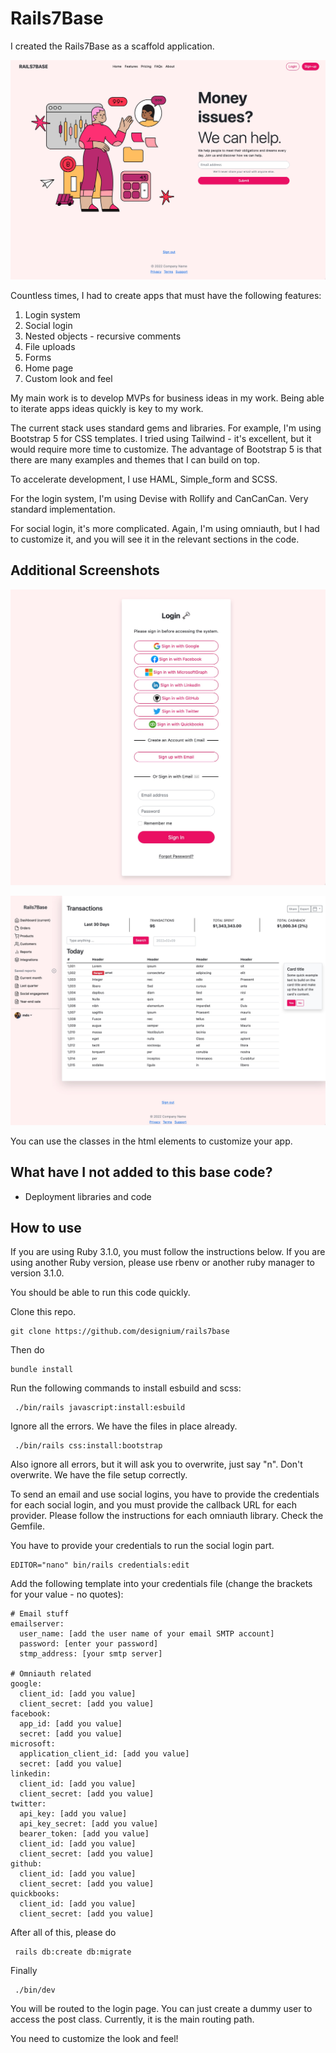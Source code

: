 # Rails7Base

I created the Rails7Base as a scaffold application.

![Alt text](https://github.com/designium/rails7base/blob/main/app/assets/images/screenshots/rails7base_20220209_002.jpg "You can access from localhost:3000/page/homepage")

Countless times, I had to create apps that must have the following features:

1. Login system
2. Social login
3. Nested objects - recursive comments
4. File uploads
5. Forms
6. Home page
7. Custom look and feel

My main work is to develop MVPs for business ideas in my work. Being able to iterate apps ideas quickly is key to my work.

The current stack uses standard gems and libraries. For example, I'm using Bootstrap 5 for CSS templates. I tried using Tailwind - it's excellent, but it would require more time to customize. The advantage of Bootstrap 5 is that there are many examples and themes that I can build on top.

To accelerate development, I use HAML, Simple_form and SCSS.

For the login system, I'm using Devise with Rollify and CanCanCan. Very standard implementation.

For social login, it's more complicated. Again, I'm using omniauth, but I had to customize it, and you will see it in the relevant sections in the code.

## Additional Screenshots

![Alt text](https://github.com/designium/rails7base/blob/main/app/assets/images/screenshots/rails7base_20220209_001.jpg "You can access from localhost:3000/page/login2")

![Alt text](https://github.com/designium/rails7base/blob/main/app/assets/images/screenshots/rails7base_20220209_003.jpg "You can access from localhost:3000/page/transactions")

You can use the classes in the html elements to customize your app.

## What have I not added to this base code?

- Deployment libraries and code

## How to use

If you are using Ruby 3.1.0, you must follow the instructions below. If you are using another Ruby version, please use rbenv or another ruby manager to version 3.1.0.

You should be able to run this code quickly.

Clone this repo.

    git clone https://github.com/designium/rails7base

Then do

    bundle install

Run the following commands to install esbuild and scss:

     ./bin/rails javascript:install:esbuild

Ignore all the errors. We have the files in place already.

     ./bin/rails css:install:bootstrap

Also ignore all errors, but it will ask you to overwrite, just say "n". Don't overwrite. We have the file setup correctly.

To send an email and use social logins, you have to provide the credentials for each social login, and you must provide the callback URL for each provider. Please follow the instructions for each omniauth library. Check the Gemfile.

You have to provide your credentials to run the social login part.

    EDITOR="nano" bin/rails credentials:edit

Add the following template into your credentials file (change the brackets for your value - no quotes):

    # Email stuff
    emailserver:
      user_name: [add the user name of your email SMTP account]
      password: [enter your password]
      stmp_address: [your smtp server]

    # Omniauth related
    google:
      client_id: [add you value]
      client_secret: [add you value]
    facebook:
      app_id: [add you value]
      secret: [add you value]
    microsoft:
      application_client_id: [add you value]
      secret: [add you value]
    linkedin:
      client_id: [add you value]
      client_secret: [add you value]
    twitter:
      api_key: [add you value]
      api_key_secret: [add you value]
      bearer_token: [add you value]
      client_id: [add you value]
      client_secret: [add you value]
    github:
      client_id: [add you value]
      client_secret: [add you value]
    quickbooks:
      client_id: [add you value]
      client_secret: [add you value]


After all of this, please do

     rails db:create db:migrate

Finally

     ./bin/dev

You will be routed to the login page. You can just create a dummy user to access the post class. Currently, it is the main routing path.

You need to customize the look and feel!

